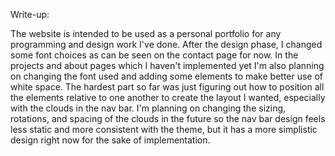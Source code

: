 Write-up:

The website is intended to be used as a personal portfolio for any programming and design work I've done.
After the design phase, I changed some font choices as can be seen on the contact page for now. In the projects and about pages which I haven't implemented yet I'm also planning on changing the font used and adding some elements to make better use of white space. The hardest part so far was just figuring out how to position all the elements relative to one another to create the layout I wanted, especially with the clouds in the nav bar. I'm planning on changing the sizing, rotations, and spacing of the clouds in the future so the nav bar design feels less static and more consistent with the theme, but it has a more simplistic design right now for the sake of implementation.